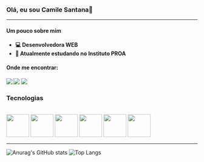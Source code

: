 
### Olá, eu sou Camile Santana👋

<hr>

<h4> Um pouco sobre mim <h4/>
   <ul>
        <li> 💻 Desenvolvedora WEB </li>
        <li> 💙 Atualmente estudando no Instituto PROA</li>
    </ul>

  <h4> Onde me encontrar: <h4/>
      <div> 
            <a href="https://instagram.com/voidmile" target="_blank"><img src="https://img.shields.io/badge/-Instagram-%23E4405F?style=for-the-badge&logo=instagram&logoColor=white" target="_blank"></a>
            <a href = "mailto:camilesantana21@gmail.com"><img src="https://img.shields.io/badge/-Gmail-%23333?style=for-the-badge&logo=gmail&logoColor=white" target="_blank"></a>
            <a href="https://www.linkedin.com/in/camile-santana-644366202/" target="_blank"><img src="https://img.shields.io/badge/-LinkedIn-%230077B5?style=for-the-badge&logo=linkedin&logoColor=white" target="_blank"></a>   
      </div>

<h3> Tecnologias </h3>
<div style="display: inline_block"><br>
<img width = 60px src="https://cdn.jsdelivr.net/gh/devicons/devicon/icons/html5/html5-original-wordmark.svg" />
<img width = 60px src="https://cdn.jsdelivr.net/gh/devicons/devicon/icons/css3/css3-original-wordmark.svg" />
<img width = 60px src="https://cdn.jsdelivr.net/gh/devicons/devicon/icons/javascript/javascript-original.svg" />
<img width = 60px src="https://cdn.jsdelivr.net/gh/devicons/devicon/icons/react/react-original-wordmark.svg" />        
<img width = 60px src="https://cdn.jsdelivr.net/gh/devicons/devicon/icons/java/java-original-wordmark.svg" />
<img width = 60px src="https://cdn.jsdelivr.net/gh/devicons/devicon/icons/python/python-original.svg"/>
          

  <hr>

  

  ![Anurag's GitHub stats](https://github-readme-stats.vercel.app/api?username=ichcamile\&rank_icon=github)
  ![Top Langs](https://github-readme-stats.vercel.app/api/top-langs/?username=ichcamile\&layout=compact)



<!--
**ichcamile/ichcamile** is a ✨ _special_ ✨ repository because its `README.md` (this file) appears on your GitHub profile.

Here are some ideas to get you started:


-->
